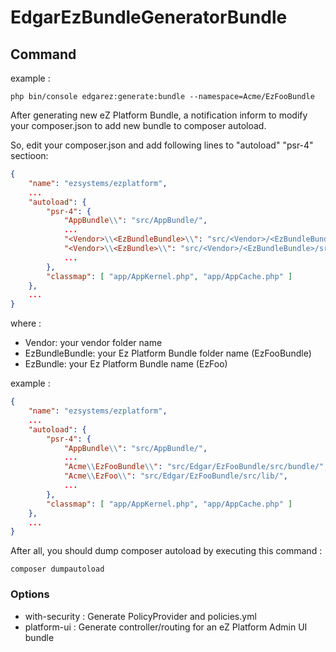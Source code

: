 # EdgarEzBundleGeneratorBundle

## Command

example :

```
php bin/console edgarez:generate:bundle --namespace=Acme/EzFooBundle
```

After generating new eZ Platform Bundle, a notification inform to modify your composer.json to add new bundle to composer autoload.

So, edit your composer.json and add following lines to "autoload" "psr-4" sectioon:

```json
{
    "name": "ezsystems/ezplatform",
    ...
    "autoload": {
        "psr-4": {
            "AppBundle\\": "src/AppBundle/",
            ...
            "<Vendor>\\<EzBundleBundle>\\": "src/<Vendor>/<EzBundleBundle>/src/bundle/",
            "<Vendor>\\<EzBundle>\\": "src/<Vendor>/<EzBundleBundle>/src/lib/",
            ...
        },
        "classmap": [ "app/AppKernel.php", "app/AppCache.php" ]
    },
    ...
}
```

where :
* Vendor: your vendor folder name
* EzBundleBundle: your Ez Platform Bundle folder name (EzFooBundle)
* EzBundle: your Ez Platform Bundle name (EzFoo)

example :

```json
{
    "name": "ezsystems/ezplatform",
    ...
    "autoload": {
        "psr-4": {
            "AppBundle\\": "src/AppBundle/",
            ...
            "Acme\\EzFooBundle\\": "src/Edgar/EzFooBundle/src/bundle/",
            "Acme\\EzFoo\\": "src/Edgar/EzFooBundle/src/lib/",
            ...
        },
        "classmap": [ "app/AppKernel.php", "app/AppCache.php" ]
    },
    ...
}
```

After all, you should dump composer autoload by executing this command :

```
composer dumpautoload
```

### Options

* with-security : Generate PolicyProvider and policies.yml
* platform-ui : Generate controller/routing for an eZ Platform Admin UI bundle
